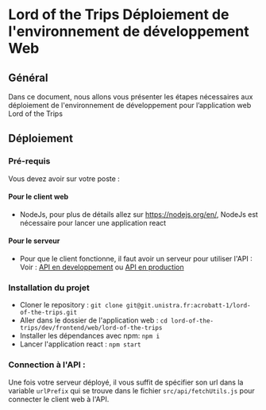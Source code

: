 # Lord of the Trips Déploiement de l'environnement de développement Web

## Général

Dans ce document, nous allons vous présenter les étapes nécessaires aux déploiement de l'environnement de développement pour l’application web Lord of the Trips

## Déploiement

### Pré-requis

Vous devez avoir sur votre poste :

#### Pour le client web

* NodeJs, pour plus de détails allez sur https://nodejs.org/en/, NodeJs est nécessaire pour lancer une application react

#### Pour le serveur

* Pour que le client fonctionne, il faut avoir un serveur pour utiliser l'API :
Voir : [API en developpement](https://git.unistra.fr/acrobatt-1/lord-of-the-trips/-/blob/master/Documentation/Tutoriaux/DeploiementDeveloppementAPI.md) ou [API en production](https://git.unistra.fr/acrobatt-1/lord-of-the-trips/-/blob/master/Documentation/Tutoriaux/MiseEnProductionAPI.md)


### Installation du projet

- Cloner le repository : `git clone git@git.unistra.fr:acrobatt-1/lord-of-the-trips.git`
- Aller dans le dossier de l'application web : `cd lord-of-the-trips/dev/frontend/web/lord-of-the-trips`
- Installer les dépendances avec npm: `npm i`
- Lancer l'application react : `npm start`

### Connection à l'API :

Une fois votre serveur déployé, il vous suffit de spécifier son url dans la variable `urlPrefix` qui se trouve dans le fichier `src/api/fetchUtils.js` pour connecter le client web à l'API.
